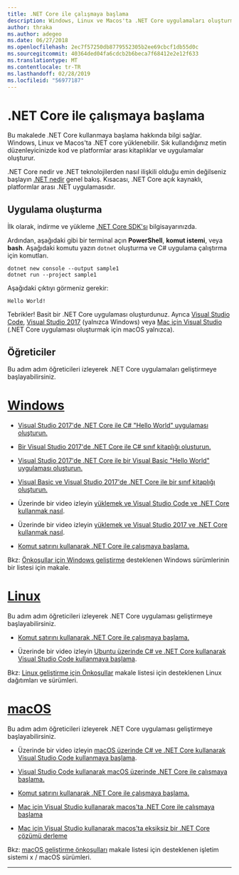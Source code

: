 ```yaml
---
title: .NET Core ile çalışmaya başlama
description: Windows, Linux ve Macos'ta .NET Core uygulamaları oluşturma hakkında bilgi edinmek için kaynakları bulun.
author: thraka
ms.author: adegeo
ms.date: 06/27/2018
ms.openlocfilehash: 2ec7f57250db8779552305b2ee69cbcf1db55d0c
ms.sourcegitcommit: 40364ded04fa6cdcb2b6beca7f68412e2e12f633
ms.translationtype: MT
ms.contentlocale: tr-TR
ms.lasthandoff: 02/28/2019
ms.locfileid: "56977187"
---
```

# <a name="get-started-with-net-core"></a>.NET Core ile çalışmaya başlama

Bu makalede .NET Core kullanmaya başlama hakkında bilgi sağlar. Windows, Linux ve Macos'ta .NET core yüklenebilir. Sık kullandığınız metin düzenleyicinizde kod ve platformlar arası kitaplıklar ve uygulamalar oluşturur. 

.NET Core nedir ve .NET teknolojilerden nasıl ilişkili olduğu emin değilseniz başlayın [.NET nedir](https://www.microsoft.com/net/learn/dotnet/what-is-dotnet) genel bakış. Kısacası, .NET Core açık kaynaklı, platformlar arası .NET uygulamasıdır.

## <a name="create-an-application"></a>Uygulama oluşturma

İlk olarak, indirme ve yükleme [.NET Core SDK'sı](https://www.microsoft.com/net/download/) bilgisayarınızda.

Ardından, aşağıdaki gibi bir terminal açın **PowerShell**, **komut istemi**, veya **bash**. Aşağıdaki komutu yazın `dotnet` oluşturma ve C# uygulama çalıştırma için komutları.

```console
dotnet new console --output sample1
dotnet run --project sample1
```

Aşağıdaki çıktıyı görmeniz gerekir:

```console
Hello World!
```

Tebrikler! Basit bir .NET Core uygulaması oluşturdunuz. Ayrıca [Visual Studio Code](tutorials/with-visual-studio-code.md), [Visual Studio 2017](tutorials/with-visual-studio.md) (yalnızca Windows) veya [Mac için Visual Studio](tutorials/using-on-mac-vs.md) (.NET Core uygulaması oluşturmak için macOS yalnızca).

## <a name="tutorials"></a>Öğreticiler

Bu adım adım öğreticileri izleyerek .NET Core uygulamaları geliştirmeye başlayabilirsiniz.

# <a name="windowstabwindows"></a>[Windows](#tab/windows)

* [Visual Studio 2017'de .NET Core ile C# "Hello World" uygulaması oluşturun.](./tutorials/with-visual-studio.md)

* [Bir Visual Studio 2017'de .NET Core ile C# sınıf kitaplığı oluşturun.](./tutorials/library-with-visual-studio.md)

* [Visual Studio 2017'de .NET Core ile bir Visual Basic "Hello World" uygulaması oluşturun.](./tutorials/vb-with-visual-studio.md)

* [Visual Basic ve Visual Studio 2017'de .NET Core ile bir sınıf kitaplığı oluşturun.](./tutorials/vb-library-with-visual-studio.md)  

* Üzerinde bir video izleyin [yüklemek ve Visual Studio Code ve .NET Core kullanmak nasıl](https://channel9.msdn.com/Blogs/dotnet/Get-started-with-VS-Code-using-CSharp-and-NET-Core/).

* Üzerinde bir video izleyin [yüklemek ve Visual Studio 2017 ve .NET Core kullanmak nasıl](https://channel9.msdn.com/Blogs/dotnet/Get-Started-NET-Core-Visual-Studio-2017/).

* [Komut satırını kullanarak .NET Core ile çalışmaya başlama.](tutorials/using-with-xplat-cli.md)

Bkz: [Önkoşullar için Windows geliştirme](windows-prerequisites.md) desteklenen Windows sürümlerinin bir listesi için makale.

# <a name="linuxtablinux"></a>[Linux](#tab/linux)

Bu adım adım öğreticileri izleyerek .NET Core uygulaması geliştirmeye başlayabilirsiniz.

* [Komut satırını kullanarak .NET Core ile çalışmaya başlama.](tutorials/using-with-xplat-cli.md)

* Üzerinde bir video izleyin [Ubuntu üzerinde C# ve .NET Core kullanarak Visual Studio Code kullanmaya başlama](https://channel9.msdn.com/Blogs/dotnet/Get-started-with-VS-Code-Csharp-dotnet-Core-Ubuntu).

Bkz: [Linux geliştirme için Önkoşullar](linux-prerequisites.md) makale listesi için desteklenen Linux dağıtımları ve sürümleri.

# <a name="macostabmacos"></a>[macOS](#tab/macos)

Bu adım adım öğreticileri izleyerek .NET Core uygulaması geliştirmeye başlayabilirsiniz.

* Üzerinde bir video izleyin [macOS üzerinde C# ve .NET Core kullanarak Visual Studio Code kullanmaya başlama](https://channel9.msdn.com/Blogs/dotnet/Get-started-VSCode-NET-Core-Mac).

* [Visual Studio Code kullanarak macOS üzerinde .NET Core ile çalışmaya başlama.](tutorials/using-on-macos.md)

* [Komut satırını kullanarak .NET Core ile çalışmaya başlama.](tutorials/using-with-xplat-cli.md)

* [Mac için Visual Studio kullanarak macos'ta .NET Core ile çalışmaya başlama](tutorials/using-on-mac-vs.md)

* [Mac için Visual Studio kullanarak macos'ta eksiksiz bir .NET Core çözümü derleme](tutorials/using-on-mac-vs-full-solution.md)

Bkz: [macOS geliştirme önkoşulları](macos-prerequisites.md) makale listesi için desteklenen işletim sistemi x / macOS sürümleri.

---
